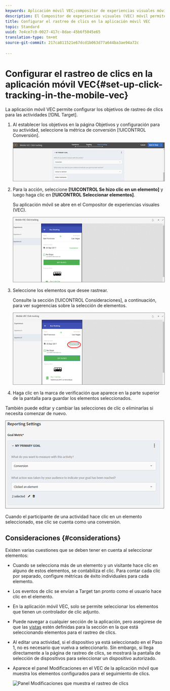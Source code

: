 ```yaml
---
keywords: Aplicación móvil VEC;compositor de experiencias visuales móvil;opciones del compositor de experiencias móvil;opciones de experiencias móviles;vista Target;clics;rastreo de clics;rastreo
description: El Compositor de experiencias visuales (VEC) móvil permite configurar los objetivos de rastreo de clics para las actividades de Adobe Target.
title: Configurar el rastreo de clics en la aplicación móvil VEC
topic: Standard
uuid: 7e4ce7c0-0027-417c-8dae-45b6f5045e65
translation-type: tm+mt
source-git-commit: 217ca811521e67dcd1b063d77a644ba3ae94a72c

---
```



# Configurar el rastreo de clics en la aplicación móvil VEC{#set-up-click-tracking-in-the-mobile-vec}

La aplicación móvil VEC permite configurar los objetivos de rastreo de clics para las actividades [!DNL Target].

1. Al establecer los objetivos en la página Objetivos y configuración para su actividad, seleccione la métrica de conversión [!UICONTROL Conversión].

   ![](assets/mobile-vec-clicktrack1.png)

1. Para la acción, seleccione **[!UICONTROL Se hizo clic en un elemento]** y luego haga clic en **[!UICONTROL Seleccionar elementos]**.

   Su aplicación móvil se abre en el Compositor de experiencias visuales (VEC).

   ![](assets/mobile-vec-clicktrack2.png)

1. Seleccione los elementos que desee rastrear.

   Consulte la sección [!UICONTROL Consideraciones], a continuación, para ver sugerencias sobre la selección de elementos.

   ![](assets/mobile-vec-clicktrack3.png)

1. Haga clic en la marca de verificación que aparece en la parte superior de la pantalla para guardar los elementos seleccionados.

También puede editar y cambiar las selecciones de clic o eliminarlas si necesita comenzar de nuevo.

![](assets/mobile-vec-clicktrack4.png)

Cuando el participante de una actividad hace clic en un elemento seleccionado, ese clic se cuenta como una conversión.

## Consideraciones {#considerations}

Existen varias cuestiones que se deben tener en cuenta al seleccionar elementos:

* Cuando se selecciona más de un elemento y un visitante hace clic en alguno de estos elementos, se contabiliza el clic. Para contar cada clic por separado, configure métricas de éxito individuales para cada elemento.
* Los eventos de clic se envían a Target tan pronto como el usuario hace clic en el elemento.
* En la aplicación móvil VEC, solo se permite seleccionar los elementos que tienen un controlador de clic adjunto.
* Puede navegar a cualquier sección de la aplicación, pero asegúrese de que las [vistas](/help/c-target-mobile-app/c-mobile-visual-experience-composer/mobile-visual-experience-composer.md#target-views) estén definidas para la sección en la que está seleccionando elementos para el rastreo de clics.
* Al editar una actividad, si el dispositivo ya está seleccionado en el Paso 1, no es necesario que vuelva a seleccionarlo. Sin embargo, si llega directamente a la página de rastreo de clics, se mostrará la pantalla de selección de dispositivos para seleccionar un dispositivo autorizado.
* Aparece el panel Modificaciones en el VEC de la aplicación móvil que muestra los elementos configurados para el seguimiento de clics.

   ![Panel Modificaciones que muestra el rastreo de clics
   ](/help/c-target-mobile-app/c-mobile-visual-experience-composer/assets/click-track-modifications-panel.png)